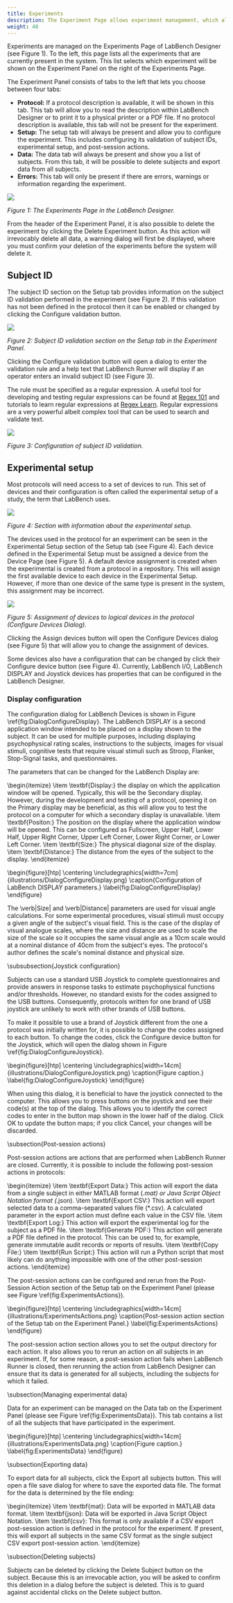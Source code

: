 ```yaml
---
title: Experiments
description: The Experiment Page allows experiment management, which allows users to configure their experimental setups and export data.
weight: 40
---
```


Experiments are managed on the Experiments Page of LabBench Designer (see Figure 1). To the left, this page lists all the experiments that are currently present in the system. This list selects which experiment will be shown on the Experiment Panel on the right of the Experiments Page.

The Experiment Panel consists of tabs to the left that lets you choose between four tabs:

* **Protocol:** If a protocol description is available, it will be shown in this tab. This tab will allow you to read the description within LabBench Designer or to print it to a physical printer or a PDF file. If no protocol description is available, this tab will not be present for the experiment.
* **Setup:** The setup tab will always be present and allow you to configure the experiment. This includes configuring its validation of subject IDs, experimental setup, and post-session actions.
* **Data:** The data tab will always be present and show you a list of subjects. From this tab, it will be possible to delete subjects and export data from all subjects.
* **Errors:** This tab will only be present if there are errors, warnings or information regarding the experiment. 

![](/images/administration/ExperimentsPage.png)

*Figure 1: The Experiments Page in the LabBench Designer.*

From the header of the Experiment Panel, it is also possible to delete the experiment by clicking the Delete Experiment button. As this action will irrevocably delete all data, a warning dialog will first be displayed, where you must confirm your deletion of the experiments before the system will delete it.

## Subject ID

The subject ID section on the Setup tab provides information on the subject ID validation performed in the experiment (see Figure 2). If this validation has not been defined in the protocol then it can be enabled or changed by clicking the Configure validation button.

![](/images/administration/ExperimentsSubjectID.png)

*Figure 2: Subject ID validation section on the Setup tab in the Experiment Panel.*

Clicking the Configure validation button will open a dialog to enter the validation rule and a help text that LabBench Runner will display if an operator enters an invalid subject ID (see Figure 3).

The rule must be specified as a regular expression. A useful tool for developing and testing regular expressions can be found at [Regex 101](https://regex101.com/) and tutorials to learn regular expressions at [Regex Learn](https://regexlearn.com/). Regular expressions are a very powerful albeit complex tool that can be used to search and validate text.

![](/images/administration/DialogSubjectID.png)

*Figure 3: Configuration of subject ID validation.*

## Experimental setup

Most protocols will need access to a set of devices to run. This set of devices and their configuration is often called the experimental setup of a study, the term that LabBench uses. 

![](/images/administration/ExperimentsSetup.png)

*Figure 4: Section with information about the experimental setup.*

The devices used in the protocol for an experiment can be seen in the Experimental Setup section of the Setup tab (see Figure 4). Each device defined in the Experimental Setup must be assigned a device from the Device Page (see Figure 5). A default device assignment is created when the experimental is created from a protocol in a repository. This will assign the first available device to each device in the Experimental Setup. However, if more than one device of the same type is present in the system, this assignment may be incorrect. 

![](/images/administration/DialogConfigureDevices.png)

*Figure 5: Assignment of devices to logical devices in the protocol (Configure Devices Dialog).*

Clicking the Assign devices button will open the Configure Devices dialog (see Figure 5) that will allow you to change the assignment of devices.

Some devices also have a configuration that can be changed by click their Configure device button (see Figure 4). Currently, LabBench I/O, LabBench DISPLAY and Joystick devices has properties that can be configured in the LabBench Designer.

### Display configuration

The configuration dialog for LabBench Devices is shown in Figure \ref{fig:DialogConfigureDisplay}. The LabBench DISPLAY is a second application window intended to be placed on a display shown to the subject. It can be used for multiple purposes, including displaying psychophysical rating scales, instructions to the subjects, images for visual stimuli, cognitive tests that require visual stimuli such as Stroop, Flanker, Stop-Signal tasks, and questionnaires.

The parameters that can be changed for the LabBench Display are:

\begin{itemize}
    \item \textbf{Display:} the display on which the application window will be opened. Typically, this will be the Secondary display. However, during the development and testing of a protocol, opening it on the Primary display may be beneficial, as this will allow you to test the protocol on a computer for which a secondary display is unavailable.
    \item \textbf{Positon:} The position on the display where the application window will be opened. This can be configured as Fullscreen, Upper Half, Lower Half, Upper Right Corner, Upper Left Corner, Lower Right Corner, or Lower Left Corner.
    \item \textbf{Size:} The physical diagonal size of the display.
    \item \textbf{Distance:} The distance from the eyes of the subject to the display.
\end{itemize}

\begin{figure}[htp]
    \centering
    \includegraphics[width=7cm]{illustrations/DialogConfigureDisplay.png}
    \caption{Configuration of LabBench DISPLAY parameters.}
    \label{fig:DialogConfigureDisplay}
\end{figure}

The \verb|Size| and \verb|Distance| parameters are used for visual angle calculations. For some experimental procedures, visual stimuli must occupy a given angle of the subject's visual field. This is the case of the display of visual analogue scales, where the size and distance are used to scale the size of the scale so it occupies the same visual angle as a 10cm scale would at a nominal distance of 40cm from the subject's eyes. The protocol's author defines the scale's nominal distance and physical size.

\subsubsection{Joystick configuration}

Subjects can use a standard USB Joystick to complete questionnaires and provide answers in response tasks to estimate psychophysical functions and/or thresholds. However, no standard exists for the codes assigned to the USB buttons. Consequently, protocols written for one brand of USB joystick are unlikely to work with other brands of USB buttons.

To make it possible to use a brand of Joystick different from the one a protocol was initially written for, it is possible to change the codes assigned to each button. To change the codes, click the Configure device button for the Joystick, which will open the dialog shown in Figure \ref{fig:DialogConfigureJoystick}.

\begin{figure}[htp]
    \centering
    \includegraphics[width=14cm]{illustrations/DialogConfigureJoystick.png}
    \caption{Figure caption.}
    \label{fig:DialogConfigureJoystick}
\end{figure}

When using this dialog, it is beneficial to have the joystick connected to the computer. This allows you to press buttons on the joystick and see their code(s) at the top of the dialog. This allows you to identify the correct codes to enter in the button map shown in the lower half of the dialog. Click OK to update the button maps; if you click Cancel, your changes will be discarded.

\subsection{Post-session actions}

Post-session actions are actions that are performed when LabBench Runner are closed. Currently, it is possible to include the following post-session actions in protocols:

\begin{itemize}
    \item \textbf{Export Data:} This action will export the data from a single subject in either MATLAB format (*.mat) or Java Script Object Notation format (*.json).
    \item \textbf{Export CSV:} This action will export selected data to a comma-separated values file (*.csv). A calculated parameter in the export action must define each value in the CSV file.
    \item \textbf{Export Log:} This action will export the experimental log for the subject as a PDF file.
    \item \textbf{Generate PDF:} This action will generate a PDF file defined in the protocol. This can be used to, for example, generate immutable audit records or reports of results.
    \item \textbf{Copy File:}
    \item \textbf{Run Script:} This action will run a Python script that most likely can do anything impossible with one of the other post-session actions. 
\end{itemize}

The post-session actions can be configured and rerun from the Post-Session Action section of the Setup tab on the Experiment Panel (please see Figure \ref{fig:ExperimentsActions}).

\begin{figure}[htp]
    \centering
    \includegraphics[width=14cm]{illustrations/ExperimentsActions.png}
    \caption{Post-session action section of the Setup tab on the Experiment Panel.}
    \label{fig:ExperimentsActions}
\end{figure}

The post-session action section allows you to set the output directory for each action. It also allows you to rerun an action on all subjects in an experiment. If, for some reason, a post-session action fails when LabBench Runner is closed, then rerunning the action from LabBench Designer can ensure that its data is generated for all subjects, including the subjects for which it failed.

\subsection{Managing experimental data}

Data for an experiment can be managed on the Data tab on the Experiment Panel (please see Figure \ref{fig:ExperimentsData}). This tab contains a list of all the subjects that have participated in the experiment.

\begin{figure}[htp]
    \centering
    \includegraphics[width=14cm]{illustrations/ExperimentsData.png}
    \caption{Figure caption.}
    \label{fig:ExperimentsData}
\end{figure}

\subsection{Exporting data}

To export data for all subjects, click the Export all subjects button. This will open a file save dialog for where to save the exported data file. The format for the data is determined by the file ending:

\begin{itemize}
    \item \textbf{mat}: Data will be exported in MATLAB data format.
    \item \textbf{json}: Data will be exported in Java Script Object Notation.
    \item \textbf{csv}: This format is only available if a CSV export post-session action is defined in the protocol for the experiment. If present, this will export all subjects in the same CSV format as the single subject CSV export post-session action.
\end{itemize}

\subsection{Deleting subjects}

Subjects can be deleted by clicking the Delete Subject button on the subject. Because this is an irrevocable action, you will be asked to confirm this deletion in a dialog before the subject is deleted. This is to guard against accidental clicks on the Delete subject button.

